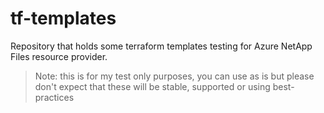 # tf-templates
Repository that holds some terraform templates testing for Azure NetApp Files resource provider.

>Note: this is for my test only purposes, you can use as is but please don't expect that these will be stable, supported or using best-practices
